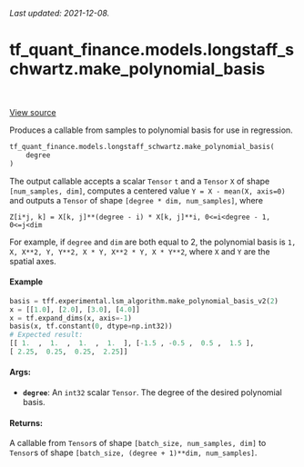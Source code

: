<!--
This file is generated by a tool. Do not edit directly.
For open-source contributions the docs will be updated automatically.
-->

*Last updated: 2021-12-08.*

<div itemscope itemtype="http://developers.google.com/ReferenceObject">
<meta itemprop="name" content="tf_quant_finance.models.longstaff_schwartz.make_polynomial_basis" />
<meta itemprop="path" content="Stable" />
</div>

# tf_quant_finance.models.longstaff_schwartz.make_polynomial_basis

<!-- Insert buttons and diff -->

<table class="tfo-notebook-buttons tfo-api" align="left">
</table>

<a target="_blank" href="https://github.com/google/tf-quant-finance/blob/master/tf_quant_finance/models/longstaff_schwartz/lsm.py">View source</a>



Produces a callable from samples to polynomial basis for use in regression.

```python
tf_quant_finance.models.longstaff_schwartz.make_polynomial_basis(
    degree
)
```



<!-- Placeholder for "Used in" -->

The output callable accepts a scalar `Tensor` `t` and a `Tensor` `X` of
shape `[num_samples, dim]`, computes a centered value
`Y = X - mean(X, axis=0)` and outputs a `Tensor` of shape
`[degree * dim, num_samples]`, where
```
Z[i*j, k] = X[k, j]**(degree - i) * X[k, j]**i, 0<=i<degree - 1, 0<=j<dim
```
For example, if `degree` and `dim` are both equal to 2, the polynomial basis
is `1, X, X**2, Y, Y**2, X * Y, X**2 * Y, X * Y**2`, where `X` and `Y` are
the spatial axes.

#### Example
```python
basis = tff.experimental.lsm_algorithm.make_polynomial_basis_v2(2)
x = [[1.0], [2.0], [3.0], [4.0]]
x = tf.expand_dims(x, axis=-1)
basis(x, tf.constant(0, dtype=np.int32))
# Expected result:
[[ 1.  ,  1.  ,  1.  ,  1.  ], [-1.5 , -0.5 ,  0.5 ,  1.5 ],
[ 2.25,  0.25,  0.25,  2.25]]
```

#### Args:


* <b>`degree`</b>: An `int32` scalar `Tensor`. The degree of the desired polynomial
  basis.


#### Returns:

A callable from `Tensor`s of shape `[batch_size, num_samples, dim]` to
`Tensor`s of shape `[batch_size, (degree + 1)**dim, num_samples]`.
